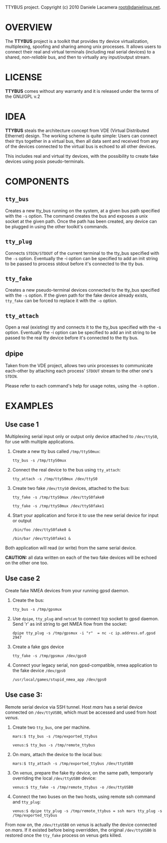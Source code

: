 TTYBUS project. Copyright (c) 2010 Daniele Lacamera <root@danielinux.net>.


# OVERVIEW
The **TTYBUS** project is a toolkit that provides tty device virtualization, multiplexing, spoofing and sharing among unix processes.
It allows users to connect their real and virtual terminals (including real serial devices) to a shared, *non-reliable* bus, and
then to virtually any input/output stream.


# LICENSE
**TTYBUS** comes without any warranty and it is released under the terms of the GNU/GPL v.2


# IDEA
**TTYBUS** steals the architecture concept from VDE (Virtual Distributed Ethernet) design.
The working scheme is quite simple: Users can connect their ttys together in a virtual bus, then all data sent and received
from any of the devices connected to the virtual bus is echoed to all other devices.

This includes real and virtual tty devices, with the possibility to create fake devices using posix pseudo-terminals.


# COMPONENTS

## `tty_bus`
Creates a new tty_bus running on the system, at a given bus path specified with the `-s` option. The command creates the bus
and exposes a unix socket at the given path. Once the path has been created, any device can be plugged in using the other
toolkit's commands.

## `tty_plug`
Connects `STDIN/STDOUT` of the current terminal to the tty_bus specified with the `-s` option.
Eventually the -i option can be specified to add an init string to be passed to process stdout before it's connected
to the tty bus.

## `tty_fake`
Creates a new pseudo-terminal devices connected to the tty_bus specified with the `-s` option. If the given path for the fake
device already exists, `tty_fake` can be forced to replace it with the `-o` option.

## `tty_attach`
Open a real (existing) tty and connects it to the tty_bus specified with the -s option.
Eventually the -i option can be specified to add an init string to be passed to the real tty device before it's connected
to the tty bus.

## dpipe
Taken from the VDE project, allows two unix processes to communicate each-other by attaching each process' `STDOUT` stream to
the other one's `STDIN`.

Please refer to each command's help for usage notes, using the `-h` option .


# EXAMPLES

## Use case 1
Multiplexing serial input only or output only device attached to `/dev/ttyS0`, for use with multiple applications.

1. Create a new tty bus called `/tmp/ttyS0mux`:

	`tty_bus -s /tmp/ttyS0mux`

1. Connect the real device to the bus using `tty_attach`:

	`tty_attach -s /tmp/ttyS0mux /dev/ttyS0`

1. Create two fake `/dev/ttyS0` devices, attached to the bus:

	`tty_fake -s /tmp/ttyS0mux /dev/ttyS0fake0`

	`tty_fake -s /tmp/ttyS0mux /dev/ttyS0fake1`

1. Start your application and force it to use the new serial device for input or output

	`/bin/foo /dev/ttyS0fake0 &`

	`/bin/bar /dev/ttyS0fake1 &`

Both application will read (or write) from the same serial device.

**CAUTION:** all data written on each of the two fake devices will be echoed on the other one too.


## Use case 2
Create fake NMEA devices from your running gpsd daemon.

1. Create the bus:

	`tty_bus -s /tmp/gpsmux`

1. Use `dpipe`, `tty_plug` and `netcat` to connect tcp socket to gpsd daemon. Send 'r' as init string to get NMEA flow from the socket:

	`dpipe tty_plug -s /tmp/gpsmux -i "r"  = nc -c ip.address.of.gpsd 2947`

1. Create a fake gps device

	`tty_fake -s /tmp/gpsmux /dev/gps0`

1. Connect your legacy serial, non gpsd-compatible, nmea application to the fake device `/dev/gps0`

	`/usr/local/games/stupid_nmea_app /dev/gps0`


## Use case 3:
Remote serial device via SSH tunnel. Host *mars* has a serial device connected on `/dev/ttyUSB0`, which must be  accessed and used from host *venus*.

1. Create two `tty_bus`, one per machine.

	`mars:$ tty_bus -s /tmp/exported_ttybus`

	`venus:$ tty_bus -s /tmp/remote_ttybus`

1. On *mars*, attach the device to the local bus:

	`mars:$ tty_attach -s /tmp/exported_ttybus /dev/ttyUSB0`

1. On *venus*, prepare the fake tty device, on the same path, temporarly overriding the local `/dev/ttyUSB0` device:

	`venus:$ tty_fake -s /tmp/remote_ttybus -o /dev/ttyUSB0`

1. Connect the two buses on the two hosts, using remote ssh command and `tty_plug`:

	`venus:$ dpipe tty_plug -s /tmp/remote_ttybus = ssh mars tty_plug -s /tmp/exported_ttybus`

From now on, the `/dev/ttyUSB0` on *venus* is actually the device connected on *mars*. If it existed before being overridden,
the original `/dev/ttyUSB0` is restored once the `tty_fake` process on venus gets killed.